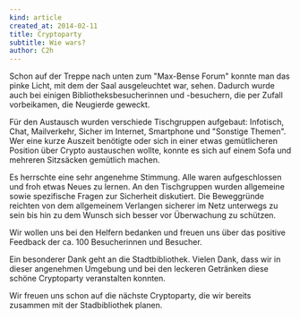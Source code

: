 ```yaml
---
kind: article
created_at: 2014-02-11
title: Cryptoparty
subtitle: Wie wars? 
author: C2h
---
```

Schon auf der Treppe nach unten zum "Max-Bense Forum" konnte man das pinke Licht, mit dem der Saal ausgeleuchtet war, sehen. Dadurch wurde auch bei einigen Bibliotheksbesucherinnen und -besuchern, die per Zufall vorbeikamen, die Neugierde geweckt.

Für den Austausch wurden verschiede Tischgruppen aufgebaut: Infotisch, Chat, Mailverkehr, Sicher im Internet, Smartphone und "Sonstige Themen". Wer eine kurze Auszeit benötigte oder sich in einer etwas gemütlicheren Position über Crypto austauschen wollte, konnte es sich auf einem Sofa und mehreren Sitzsäcken gemütlich machen.
 
Es herrschte eine sehr angenehme Stimmung. Alle waren aufgeschlossen und froh etwas Neues zu lernen. An den Tischgruppen wurden allgemeine sowie spezifische Fragen zur Sicherheit diskutiert. Die Beweggründe reichten von dem allgemeinem Verlangen sicherer im Netz unterwegs zu sein bis hin zu dem Wunsch sich besser vor Überwachung zu schützen.
 
Wir wollen uns bei den Helfern bedanken und freuen uns über das positive Feedback der ca. 100 Besucherinnen und Besucher.
 
Ein besonderer Dank geht an die Stadtbibliothek. Vielen Dank, dass wir in dieser angenehmen Umgebung und bei den leckeren Getränken diese schöne Cryptoparty veranstalten konnten.

Wir freuen uns schon auf die nächste Cryptoparty, die wir bereits zusammen mit der Stadbibliothek planen.
